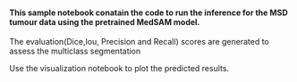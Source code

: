 
#### This sample notebook conatain the code to run the inference for the MSD tumour data using the pretrained MedSAM model.

The evaluation(Dice,Iou, Precision and Recall) scores are generated to assess the multiclass segmentation

Use the visualization notebook to plot the predicted results.